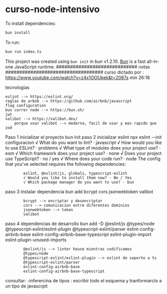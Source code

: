 # curso-node-intensivo

To install dependencies:

```bash
bun install
```

To run:

```bash
bun run index.ts
```

This project was created using `bun init` in bun v1.2.10. [Bun](https://bun.sh) is a fast all-in-one JavaScript runtime.
############################# notas ###################################
curso dictado por : https://www.youtube.com/watch?v=z4x1OGfJkek&t=2087s min 26:18

tecnologias

    eslint --> https://eslint.org/
    reglas de arbnb --> https://github.com/airbnb/javascript
    flag configuration
    bun correr node --> https://bun.sh/
    jwt
    valibot --> https://valibot.dev/
        porque usar valibot --> moderna, facil de usar y mas rapido que zod

Paso 1
    inicializar el proyecto
        bun init
paso 2 
    inicializar eslint
        npx eslint --init
        configuracion
            √ What do you want to lint? · javascript
            √ How would you like to use ESLint? · problems
            √ What type of modules does your project use? · esm
            √ Which framework does your project use? · none
            √ Does your project use TypeScript? · no / yes
            √ Where does your code run? · node
            The config that you've selected requires the following dependencies:

            eslint, @eslint/js, globals, typescript-eslint
            √ Would you like to install them now? · No / Yes
            √ Which package manager do you want to use? · bun
paso 3
    instalar dependencia
        bun add bcrypt cors jsonwebtoken valibot

            bcrypt --> encriptar y desencriptar 
            cors --> comunicacion entre diferentes dominios
            jsonwebtoken --> token
            valibot
paso 4
    dependencias de desarrollo
        bun add -D @eslint/js @types/node @typescript-eslint/eslint-plugin @typescript-eslint/parser eslint-config-airbnb-base eslint-config-airbnb-base-typescript eslint-plugin-import eslint-plugin-unused-imports

            @eslint/js --> linter house mientras codificamos
            @types/node
            @typescript-eslint/eslint-plugin --> eslint de soporte a ts
            @typescript-eslint/parser
            eslint-config-airbnb-base
            eslint-config-airbnb-base-typescript

 
consultar:
-inferercina de tipos : 
    escribir todo el esquema y tranformarclo a un tipo de javascrpit